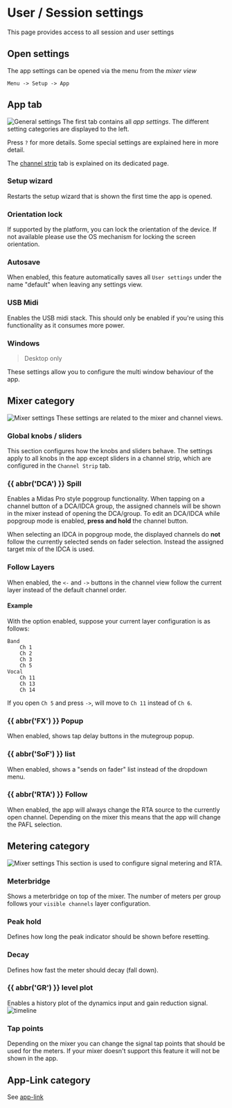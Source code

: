 # User / Session settings

This page provides access to all session and user settings

## Open settings

The app settings can be opened via the menu from the *mixer view*

```
Menu -> Setup -> App
```

## App tab

![General settings](../img/settings/app.png)
The first tab contains all *app settings*. The different setting categories are displayed to the left.

Press `?` for more details. Some special settings are explained here in more detail.

The [channel strip](channel-strip.md) tab is explained on its dedicated page.

### Setup wizard

Restarts the setup wizard that is shown the first time the app is opened.

### Orientation lock

If supported by the platform, you can lock the orientation of the device. If not available please use the OS mechanism
for locking the screen orientation.

### Autosave

When enabled, this feature automatically saves all `User settings` under the name "default" when leaving any settings
view.

### USB Midi

Enables the USB midi stack. This should only be enabled if you're using this functionality as it consumes more power.

### Windows

> Desktop only

These settings allow you to configure the multi window behaviour of the app.

## Mixer category

![Mixer settings](../img/settings/session-mixer.png)
These settings are related to the mixer and channel views.

### Global knobs / sliders

This section configures how the knobs and sliders behave. The settings apply to all knobs in the app except sliders in a
channel strip, which are configured in the `Channel Strip` tab.

### {{ abbr('DCA') }} Spill

Enables a Midas Pro style popgroup functionality.
When tapping on a channel button of a DCA/IDCA group, the assigned channels will be shown in the mixer instead of
opening the DCA/group. To edit an DCA/IDCA while popgroup mode is enabled, **press and hold** the channel button.

When selecting an IDCA in popgroup mode, the displayed channels do **not** follow the currently selected sends on fader
selection. Instead the assigned target mix of the IDCA is used.

### Follow Layers

When enabled, the `<-` and `->` buttons in the channel view follow the current layer instead of the default channel
order.

#### Example

With the option enabled, suppose your current layer configuration is as follows:

```
Band
	Ch 1
	Ch 2
	Ch 3
	Ch 5
Vocal
	Ch 11
	Ch 13
	Ch 14
```

If you open `Ch 5` and press `->`, will move to `Ch 11` instead of `Ch 6`.

### {{ abbr('FX') }} Popup

When enabled, shows tap delay buttons in the mutegroup popup.

### {{ abbr('SoF') }} list

When enabled, shows a "sends on fader" list instead of the dropdown menu.

### {{ abbr('RTA') }} Follow

When enabled, the app will always change the RTA source to the currently open channel.
Depending on the mixer this means that the app will change the PAFL selection.

## Metering category

![Mixer settings](../img/settings/session-metering.png)
This section is used to configure signal metering and RTA.

### Meterbridge

Shows a meterbridge on top of the mixer. The number of meters per group follows your `visible channels` layer
configuration.

### Peak hold

Defines how long the peak indicator should be shown before resetting.

### Decay

Defines how fast the meter should decay (fall down).

### {{ abbr('GR') }} level plot

Enables a history plot of the dynamics input and gain reduction signal.
![timeline](../img/dyn-timeline.png)

### Tap points

Depending on the mixer you can change the signal tap points that should be used for the meters.
If your mixer doesn't support this feature it will not be shown in the app.

## App-Link category

See [app-link](../app-link.md)